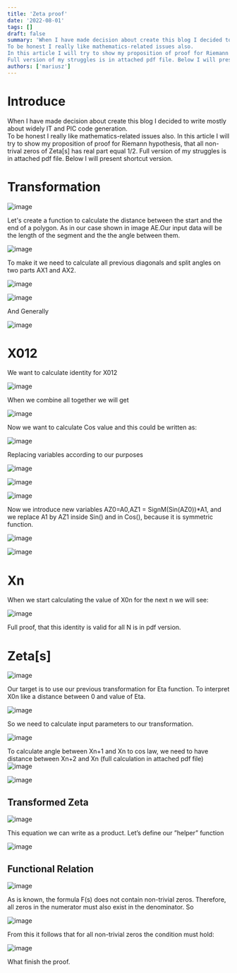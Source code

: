 ```yaml
---
title: 'Zeta proof'
date: '2022-08-01'
tags: []
draft: false
summary: 'When I have made decision about create this blog I decided to write mostly about widely IT and PlC code generation.  
To be honest I really like mathematics-related issues also.
In this article I will try to show my proposition of proof for Riemann hypothesis, that all non-trival zeros of Zeta[s] has real part equal 1/2.
Full version of my struggles is in attached pdf file. Below I will present shortcut version.'
authors: ['mariusz']
---
```


# Introduce

When I have made decision about create this blog I decided to write mostly about widely IT and PlC code generation.  
To be honest I really like mathematics-related issues also.
In this article I will try to show my proposition of proof for Riemann hypothesis, that all non-trival zeros of Zeta[s] has real part equal 1/2.
Full version of my struggles is in attached pdf file. Below I will present shortcut version.

# Transformation

![image](/blog/zeta-proof/Images/1_Visualize.jpg)

Let's create a function to calculate the distance between the start and the end of a polygon.
As in our case shown in image AE.Our input data will be the length of the segment and the
the angle between them.

![image](/blog/zeta-proof/Images/1_Diagonals.jpg)

To make it we need to calculate all previous diagonals and split angles on two parts AX1 and AX2.

![image](/blog/zeta-proof/Maths/X01_General.jpg)

![image](/blog/zeta-proof/Maths/X012_General.jpg)

And Generally

![image](/blog/zeta-proof/Maths/General.jpg)

# X012

We want to calculate identity for X012

![image](/blog/zeta-proof/Maths/X012_General.jpg)

When we combine all together we will get

![image](/blog/zeta-proof/Maths/X012/1.jpg)

Now we want to calculate Cos value and this could be written as:

![image](/blog/zeta-proof/Maths/X012/2.jpg)

Replacing variables according to our purposes

![image](/blog/zeta-proof/Maths/X012/3.jpg)

![image](/blog/zeta-proof/Maths/X012/4.jpg)

![image](/blog/zeta-proof/Maths/X012/5.jpg)

Now we introduce new variables AZ0=A0,AZ1 = SignM(Sin(AZ0))\*A1, and
we replace A1 by AZ1 inside Sin() and in Cos(), because it is symmetric function.

![image](/blog/zeta-proof/Maths/X012/6.jpg)

![image](/blog/zeta-proof/Maths/X012/7.jpg)

# Xn

When we start calculating the value of X0n for the next n we will see:

![image](/blog/zeta-proof/Maths/Xn/General.jpg)

Full proof, that this identity is valid for all N is in pdf version.

# Zeta[s]

![image](/blog/zeta-proof/Maths/Zeta/Definition.jpg)

Our target is to use our previous transformation for Eta function.
To interpret X0n like a distance between 0 and value of Eta.

![image](/blog/zeta-proof/Maths/Zeta/LimXon.jpg)

So we need to calculate input parameters to our transformation.

![image](/blog/zeta-proof/Maths/Zeta/Xn+1.jpg)

To calculate angle between Xn+1 and Xn to cos law,
we need to have distance between Xn+2 and Xn (full calculation in attached pdf file)
![image](/blog/zeta-proof/Maths/Zeta/Xn+2.jpg)

![image](/blog/zeta-proof/Maths/Zeta/An.jpg)

## Transformed Zeta

![image](/blog/zeta-proof/Maths/Zeta/ZetaFormula.jpg)

This equation we can write as a product. Let’s define our ”helper” function

![image](/blog/zeta-proof/Maths/Zeta/Helper.jpg)

## Functional Relation

![image](/blog/zeta-proof/Maths/Zeta/FunctionalRelation.jpg)

As is known, the formula F(s) does not contain non-trivial zeros. Therefore,
all zeros in the numerator must also exist in the denominator. So

![image](/blog/zeta-proof/Maths/Zeta/AbsFunctionalRelation.jpg)

From this it follows that for all non-trivial zeros the condition must hold:

![image](/blog/zeta-proof/Maths/Zeta/y-1.jpg)

What finish the proof.
